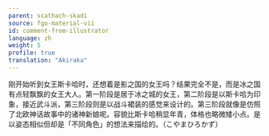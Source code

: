 ```yaml
---
parent: scathach-skadi
source: fgo-material-vii
id: comment-from-illustrator
language: zh
weight: 5
profile: true
translation: "Akiraka"
---
```


刚开始听到女王斯卡哈时，还想着是影之国的女王吗？结果完全不是，而是冰之国有点轻飘飘的女王大人。第一阶段是居于冰之城的女王，第二阶段是以斯卡哈为印象，接近武斗派，第三阶段则是以战斗裙装的感觉来设计的。第三阶段就像是仿照了北欧神话故事中的诸神新娘呢。容貌比斯卡哈稍显年青，体格也略微矮小点。是以姿态相似但却是「不同角色」的想法来描绘的。（こやまひろかず）
